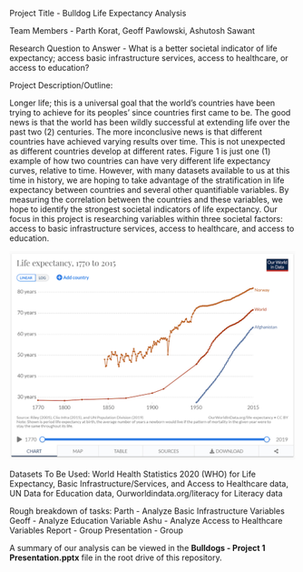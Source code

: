 Project Title - Bulldog Life Expectancy Analysis

Team Members - Parth Korat, Geoff Pawlowski, Ashutosh Sawant

Research Question to Answer - What is a better societal indicator of life expectancy; access basic infrastructure services, access to healthcare, or access to education?

Project Description/Outline:

Longer life; this is a universal goal that the world’s countries have been trying to achieve for its peoples’ since countries first came to be.  The good news is that the world has been wildly successful at extending life over the past two (2) centuries.  The more inconclusive news is that different countries have achieved varying results over time.  This is not unexpected as different countries develop at different rates.  Figure 1 is just one (1) example of how two countries can have very different life expectancy curves, relative to time.  However, with many datasets available to us at this time in history, we are hoping to take advantage of the stratification in life expectancy between countries and several other quantifiable variables.  By measuring the correlation between the countries and these variables, we hope to identify the strongest societal indicators of life expectancy.  Our focus in this project is researching variables within three societal factors:  access to basic infrastructure services, access to healthcare, and access to education.  




![Life Expectancy](Images/LE.png)
















Datasets To Be Used:  World Health Statistics 2020 (WHO) for Life Expectancy, Basic Infrastructure/Services, and Access to Healthcare data, UN Data for Education data, Ourworldindata.org/literacy for Literacy data

Rough breakdown of tasks:
Parth - Analyze Basic Infrastructure Variables
Geoff - Analyze Education Variable
Ashu - Analyze Access to Healthcare Variables
Report - Group
Presentation - Group

A summary of our analysis can be viewed in the **Bulldogs - Project 1 Presentation.pptx** file in the root drive of this repository.
